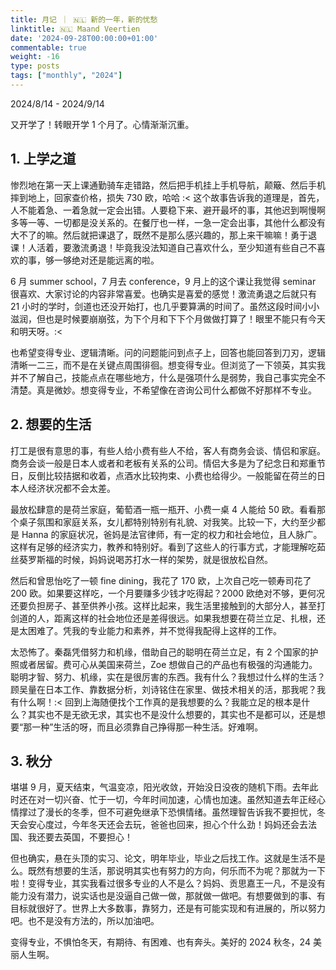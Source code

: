 ```yaml
---
title: 月记 ｜ 🇳🇱 新的一年，新的忧愁
linktitle: 🇳🇱 Maand Veertien
date: '2024-09-28T00:00:00+01:00'
commentable: true
weight: -16
type: posts
tags: ["monthly", "2024"]
---
```


2024/8/14 - 2024/9/14

又开学了！转眼开学 1 个月了。心情渐渐沉重。

## 1. 上学之道

惨烈地在第一天上课通勤骑车走错路，然后把手机挂上手机导航，颠簸、然后手机摔到地上，回家查价格，损失 730 欧，哈哈 :< 这个故事告诉我的道理是，首先，人不能着急、一着急就一定会出错。人要稳下来、避开最坏的事，其他迟到啊慢啊多等一等、一切都是没关系的。在餐厅也一样，一急一定会出事，其他什么都没有大不了的嘛。然后就把课退了，既然不是那么感兴趣的，那上来干嘛嘛！勇于退课！人活着，要激流勇退！毕竟我没法知道自己喜欢什么，至少知道有些自己不喜欢的事，够一够绝对还是能远离的啦。

6 月 summer school，7 月去 conference，9 月上的这个课让我觉得 seminar 很喜欢、大家讨论的内容非常喜爱。也确实是喜爱的感觉！激流勇退之后就只有 21 小时的学时，剑道也还没开始打，也几乎要算满的时间了。虽然这段时间小小滋润，但也是时候要崩崩弦，为下个月和下下个月做做打算了！眼里不能只有今天和明天呀。:<

也希望变得专业、逻辑清晰。问的问题能问到点子上，回答也能回答到刀刃，逻辑清晰一二三，而不是在关键点周围徘徊。想变得专业。但浏览了一下领英，其实我并不了解自己，技能点点在哪些地方，什么是强项什么是弱势，我自己事实完全不清楚。真是微妙。想变得专业，不希望像在咨询公司什么都做不好那样不专业。

## 2. 想要的生活

打工是很有意思的事，有些人给小费有些人不给，客人有商务会谈、情侣和家庭。商务会谈一般是日本人或者和老板有关系的公司。情侣大多是为了纪念日和郑重节日，反倒比较拮据和收着，点酒水比较拘束、小费也给得少。一般能留在荷兰的日本人经济状况都不会太差。

最放松肆意的是荷兰家庭，葡萄酒一瓶一瓶开、小费一桌 4 人能给 50 欧。看看那个桌子氛围和家庭关系，女儿都特别特别有礼貌、对我笑。比较一下，大约至少都是 Hanna 的家庭状况，爸妈是法官律师，有一定的权力和社会地位，且人脉广。这样有足够的经济实力，教养和特别好。看到了这些人的行事方式，才能理解吃茹丝葵罗斯福的时候，妈妈说喝苏打水一样的架势，就是很放松自然。

然后和曾思怡吃了一顿 fine dining，我花了 170 欧，上次自己吃一顿寿司花了 200 欧。如果要这样吃，一个月要赚多少钱才吃得起？2000 欧绝对不够，更何况还要负担房子、甚至供养小孩。这样比起来，我生活里接触到的大部分人，甚至打剑道的人，距离这样的社会地位还是差得很远。如果我想要在荷兰立足、扎根，还是太困难了。凭我的专业能力和素养，并不觉得我配得上这样的工作。

太恐怖了。秦磊凭借努力和机缘，借助自己的聪明在荷兰立足，有 2 个国家的护照或者居留。费可心从美国来荷兰，Zoe 想做自己的产品也有极强的沟通能力。聪明才智、努力、机缘，实在是很厉害的东西。我有什么？我想过什么样的生活？顾吴量在日本工作、靠数据分析，刘诗铭住在家里、做技术相关的活，那我呢？我有什么啊！:< 回到上海随便找个工作真的是我想要的么？我能立足的根本是什么？其实也不是无欲无求，其实也不是没什么想要的，其实也不是都可以，还是想要“那一种”生活的呀，而且必须靠自己挣得那一种生活。好难啊。

## 3. 秋分

堪堪 9 月，夏天结束，气温变凉，阳光收敛，开始没日没夜的随机下雨。去年此时还在对一切兴奋、忙于一切，今年时间加速，心情也加速。虽然知道去年正经心情撑过了漫长的冬季，但不可避免继承下恐惧情绪。虽然理智告诉我不要担忧，冬天会安心度过，今年冬天还会去玩，爸爸也回来，担心个什么劲！妈妈还会去法国、我还要去英国，不要担心！

但也确实，悬在头顶的实习、论文，明年毕业，毕业之后找工作。这就是生活不是么。既然有想要的生活，那说明其实也有努力的方向，何乐而不为呢？那就为一下啦！变得专业，其实我看过很多专业的人不是么？妈妈、贡思嘉王一凡，不是没有能力没有潜力，说实话也是没逼自己做一做，那就做一做吧。有想要做到的事、有目标就很好了。世界上大多数事，靠努力，还是有可能实现和有进展的，所以努力吧。也不是没有方法的，所以加油吧。

变得专业，不惧怕冬天，有期待、有困难、也有奔头。美好的 2024 秋冬，24 美丽人生啊。
